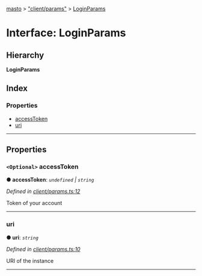 [masto](../README.md) > ["client/params"](../modules/_client_params_.md) > [LoginParams](../interfaces/_client_params_.loginparams.md)

# Interface: LoginParams

## Hierarchy

**LoginParams**

## Index

### Properties

* [accessToken](_client_params_.loginparams.md#accesstoken)
* [uri](_client_params_.loginparams.md#uri)

---

## Properties

<a id="accesstoken"></a>

### `<Optional>` accessToken

**● accessToken**: *`undefined` \| `string`*

*Defined in [client/params.ts:12](https://github.com/lagunehq/core/blob/84abcd4/src/client/params.ts#L12)*

Token of your account

___
<a id="uri"></a>

###  uri

**● uri**: *`string`*

*Defined in [client/params.ts:10](https://github.com/lagunehq/core/blob/84abcd4/src/client/params.ts#L10)*

URI of the instance

___

